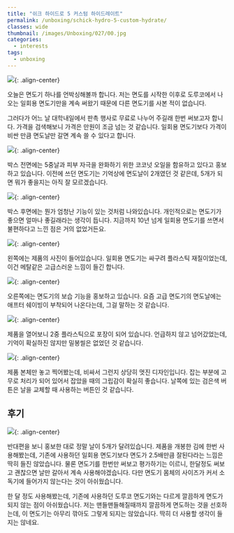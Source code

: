 ```yaml
---
title: "쉬크 하이드로 5 커스텀 하이드레이트"
permalink: /unboxing/schick-hydro-5-custom-hydrate/
classes: wide
thumbnail: /images/Unboxing/027/00.jpg
categories:
  - interests
tags:
  - unboxing
---
```


![](/images/Unboxing/027/00.jpg){: .align-center}

오늘은 면도기 하나를 언박싱해볼까 합니다. 저는 면도를 시작한 이후로 도루코에서 나오는 일회용 면도기만을 계속 써왔기 때문에 다른 면도기를 사본 적이 없습니다.

그러다가 어느 날 대학내일에서 판촉 행사로 무료로 나누어 주길래 한번 써보고자 합니다. 가격을 검색해보니 가격은 만원이 조금 넘는 것 같습니다. 일회용 면도기보다 가격이 비싼 만큼 면도날만 갈면 계속 쓸 수 있다고 합니다.

![](/images/Unboxing/027/01.jpg){: .align-center}

박스 전면에는 5중날과 피부 자극을 완화하기 위한 코코넛 오일을 함유하고 있다고 홍보하고 있습니다. 이전에 쓰던 면도기는 기억상에 면도날이 2개였던 것 같은데, 5개가 되면 뭐가 좋을지는 아직 잘 모르겠습니다.

![](/images/Unboxing/027/02.jpg){: .align-center}

박스 후면에는 뭔가 엄청난 기능이 있는 것처럼 나와있습니다. 개인적으로는 면도기가 좋으면 얼마나 좋길래라는 생각이 듭니다. 지금까지 10년 넘게 일회용 면도기를 쓰면서 불편하다고 느낀 점은 거의 없었거든요.

![](/images/Unboxing/027/03.jpg){: .align-center}

왼쪽에는 제품의 사진이 들어있습니다. 일회용 면도기는 싸구려 플라스틱 재질이었는데, 이건 메탈같은 고급스러운 느낌이 들긴 합니다.

![](/images/Unboxing/027/04.jpg){: .align-center}

오른쪽에는 면도기의 보습 기능을 홍보하고 있습니다. 요즘 고급 면도기의 면도날에는 애프터 쉐이빙이 부착되어 나온다는데, 그걸 말하는 것 같습니다.

![](/images/Unboxing/027/05.jpg){: .align-center}

제품을 열어보니 2중 플라스틱으로 포장이 되어 있습니다. 언급하지 않고 넘어갔었는데, 기억이 확실하진 않지만 밀봉씰은 없었던 것 같습니다.

![](/images/Unboxing/027/06.jpg){: .align-center}

제품 본체만 놓고 찍어봤는데, 비싸서 그런지 상당히 멋진 디자인입니다. 잡는 부분에 고무로 처리가 되어 있어서 잡았을 때의 그립감이 확실히 좋습니다. 날쪽에 있는 검은색 버튼은 날을 교체할 때 사용하는 버튼인 것 같습니다.

## 후기

![](/images/Unboxing/027/07.jpg){: .align-center}

반대편을 보니 홍보한 대로 정말 날이 5개가 달려있습니다. 제품을 개봉한 김에 한번 사용해봤는데, 기존에 사용하던 일회용 면도기보다 면도가 2.5배만큼 잘된다라는 느낌은 딱히 들진 않았습니다. 물론 면도기를 한번만 써보고 평가하기는 이르니, 한달정도 써보고 괜찮으면 날만 갈아서 계속 사용해야겠습니다. 다만 면도기 몸체의 사이즈가 커서 소독기에 들어가지 않는다는 것이 아쉬웠습니다.

한 달 정도 사용해봤는데, 기존에 사용하던 도루코 면도기와는 다르게 깔끔하게 면도가 되지 않는 점이 아쉬웠습니다. 저는 맨들맨들해질때까지 깔끔하게 면도하는 것을 선호하는데, 이 면도기는 아무리 깎아도 그렇게 되지는 않았습니다. 딱히 더 사용할 생각이 들지는 않네요.